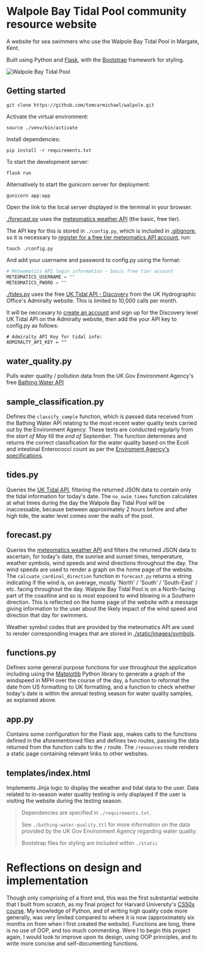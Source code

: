 # Walpole Bay Tidal Pool community resource website

A website for sea swimmers who use the Walpole Bay Tidal Pool in Margate, Kent.

Built using Python and [Flask](https://flask.palletsprojects.com/en/2.2.x/), with the [Bootstrap](https://getbootstrap.com/) framework for styling.

![Walpole Bay Tidal Pool](https://haeckels.co.uk/wp-content/uploads/2018/07/walpole.haeckels-768x553.jpg)

## Getting started

`git clone https://github.com/tomcarmichael/walpole.git`

Activate the virtual environment:

`source ./venv/bin/activate`

Install dependencies:

`pip install -r requirements.txt`

To start the development server:

`flask run`

Alternatively to start the gunicorn server for deployment:

`gunicorn app:app`

Open the link to the local server displayed in the terminal in your browser.

[./forecast.py](./forecast.py) uses the [meteomatics weather API](https://www.meteomatics.com/en/api/available-parameters/#api-basic) (the basic, free tier).

The API key for this is stored in `./config.py`, which is included in [.gitignore](.gitignore), so it is necessary to [register for a free tier meteomatics API account](https://www.meteomatics.com/en/sign-up-weather-api-free-basic-account/), run:

`touch ./config.py`

And add your username and password to config.py using the format:

``` python
# Meteomatics API login information - basic free tier account
METEOMATICS_USERNAME = ""
METEOMATICS_PWORD = ""
```

[./tides.py](./tides.py) uses the free [UK Tidal API - Discovery](https://admiraltyapi.portal.azure-api.net/docs/services/uk-tidal-api/operations/Stations_GetStation) from the UK Hydrographic Office's Admiralty website. This is limited to 10,000 calls per month.

It will be neccesary to [create an account](https://admiraltyapi.portal.azure-api.net/) and sign up for the Discovery level UK Tidal API on the Admiralty website, then add the your API key to config.py as follows:

```
# Admiralty API Key for tidal info:
ADMIRALTY_API_KEY = ""
```

## water_quality.py

Pulls water quality / pollution data from the UK Gov Environment Agency's free [Bathing Water API](https://environment.data.gov.uk/doc/bathing-water/ukj4210-12630.json)

## sample_classification.py

Defines the `classify_sample` function, which is passed data received from the Bathing Water API relating to the most recent water quality tests carried out by the Environment Agency. These tests are conducted regularly from the *start of May* till the *end of September*. The function determines and returns the correct classification for the water quality based on the Ecoli and intestinal Enterococci count as per the [Enviroment Agency's specifications](https://environment.data.gov.uk/bwq/profiles/help-understanding-data.html).

## tides.py

Queries the [UK Tidal API](https://admiraltyapi.portal.azure-api.net/docs/services/uk-tidal-api/operations/Stations_GetStation), filtering the returned JSON data to contain only the tidal information for today's date. The `no_swim_times` function calculates at what times during the day the Walpole Bay Tidal Pool will be inaccessable, because between approximately 2 hours before and after high tide, the water level comes over the walls of the pool.

## forecast.py

Queries the [meteomatics weather API](https://www.meteomatics.com/en/api/available-parameters/#api-basic) and filters the returned JSON data to ascertain, for today's date, the sunrise and sunset times, temperature, weather symbols, wind speeds and wind directions throughout the day. The wind speeds are used to render a graph on the home page of the website. The `calcuate_cardinal_direction` function in `forecast.py` returns a string indicating if the wind is, on average, mostly 'North' / 'South' / 'South-East' / etc. facing throughout the day. Walpole Bay Tidal Pool is on a North-facing part of the coastline and so is most exposed to wind blowing in a Southern direction. This is reflected on the home page of the website with a message giving information to the user about the likely impact of the wind speed and direction that day for swimmers.

Weather symbol codes that are provided by the meteomatics API are used to render corresponding images that are stored in [./static/images/symbols](static/images/symbols).

## functions.py

Defines some general purpose functions for use throughout the application including using the [Matplotlib](https://matplotlib.org/) Python library to generate a graph of the windspeed in MPH over the course of the day, a function to reformat the date from US formatting to UK formatting, and a function to check whether today's date is within the annual testing season for water quality samples, as explained above.

## app.py

Contains some configuration for the Flask app, makes calls to the functions defined in the aforementioned files and defines two routes, passing the data returned from the function calls to the `/` route. The `/resources` route renders a static page containing relevant links to other websites.

## templates/index.html

Implements Jinja logic to display the weather and tidal data to the user. Data related to in-season water quality testing is only displayed if the user is visiting the website during the testing season.

> Dependencies are specified in `./requirements.txt`.
> 
> See `./bathing-water-quality.ttl` for more information on the data provided by the UK Gov Environment Agency regarding water quality.
> 
> Bootstrap files for styling are included within `./static`

# Reflections on design and implementation

Though only comprising of a front end, this was the first substantial website that I built from scratch, as my final project for Harvard University's [CS50x course](https://cs50.harvard.edu/x/2023/). My knowledge of Python, and of writing high quality code more generally, was very limited compared to where it is now (approximately six months on from when I first created the website). Functions are long, there is no use of OOP, and too much commenting. Were I to begin this project again, I would look to improve upon its design, using OOP principles, and to write more concise and self-documenting functions.
